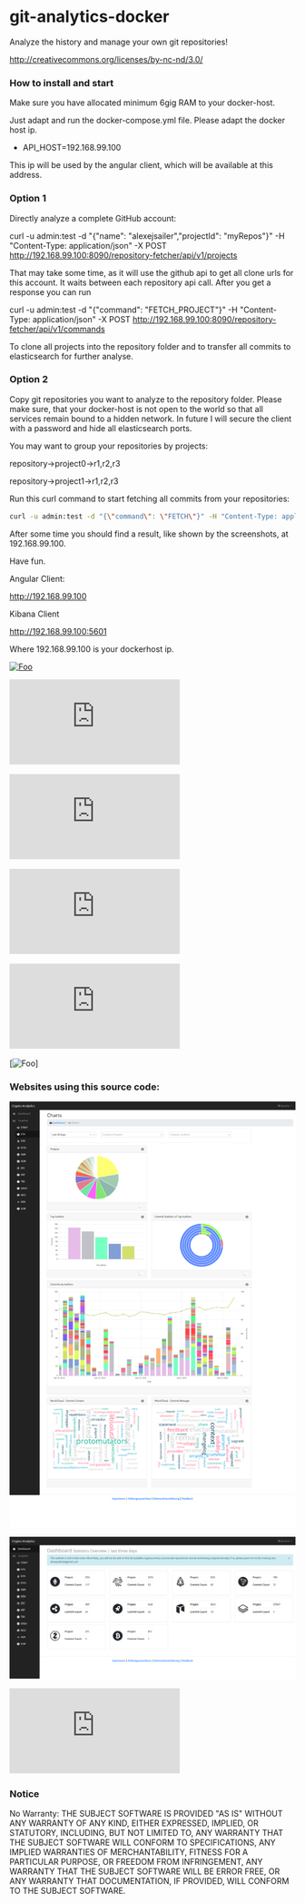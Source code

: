 # git-analytics-docker
Analyze the history and manage your own git repositories!

http://creativecommons.org/licenses/by-nc-nd/3.0/

### How to install and start

Make sure you have allocated minimum 6gig RAM to your docker-host.

Just adapt and run the docker-compose.yml file.
Please adapt the docker host ip.
* API_HOST=192.168.99.100

This ip will be used by the angular client, which will be available at this address.

### Option 1

Directly analyze a complete GitHub account:

curl -u admin:test -d "{\"name\": \"alexejsailer\",\"projectId\": \"myRepos\"}" -H "Content-Type: application/json" -X POST http://192.168.99.100:8090/repository-fetcher/api/v1/projects

That may take some time, as it will use the github api to get all clone urls for this account. It waits between each repository api call.
After you get a response you can run

curl -u admin:test -d "{\"command\": \"FETCH_PROJECT\"}" -H "Content-Type: application/json" -X POST http://192.168.99.100:8090/repository-fetcher/api/v1/commands

To clone all projects into the repository folder and to transfer all commits to elasticsearch for further analyse.

### Option 2

Copy git repositories you want to analyze to the repository folder. Please make sure, that your docker-host is not open to the world so that all services remain bound to a hidden network. In future I will secure the client with a password and hide all elasticsearch ports. 

You may want to group your repositories by projects:

repository->project0->r1,r2,r3

repository->project1->r1,r2,r3

Run this curl command to start fetching all commits from your repositories:

```bash
curl -u admin:test -d "{\"command\": \"FETCH\"}" -H "Content-Type: application/json" -X POST http://192.168.99.100:8090/repository-fetcher/api/v1/commands
```

After some time you should find a result, like shown by the screenshots, at 192.168.99.100.

Have fun.

Angular Client:

http://192.168.99.100

Kibana Client

http://192.168.99.100:5601

Where 192.168.99.100 is your dockerhost ip.

[![Foo](https://www.dualexec.com/wiki/lib/tpl/markgard-gtopia-wiki-c621a539da50/images/88x31.png)](http://creativecommons.org/licenses/by-nc-nd/3.0/de/)


[![Foo](https://www.dualexec.com/page/lib/exe/fetch.php?media=2019-03-24_14_43_47-crypto-analyticsprojects.png)](http://www.dualexec.com/)

[![Foo](https://www.dualexec.com/page/lib/exe/fetch.php?media=2019-03-24_14_37_14-crypto-analytics_author_commits.png)](http://www.dualexec.com/)

[![Foo](https://www.dualexec.com/page/lib/exe/fetch.php?media=2019-03-24_14_46_05-crypto-analytics_top_authosrs.png)](http://www.dualexec.com/)

[![Foo](https://www.dualexec.com/page/lib/exe/fetch.php?media=2019-03-24_15_11_26-crypto-analytics_commit_type.png)](http://www.dualexec.com/)

[![Foo](https://user-images.githubusercontent.com/4124280/72562095-eec97f80-38aa-11ea-8b8e-18310a599842.png)]


### Websites using this source code:

![Alt text](dashboard.png?raw=true "Optional Title")

![Alt text](ethereum.png?raw=true "Optional Title")


[![Foo](https://www.dualexec.com/page/lib/exe/fetch.php?media=zeichnung1.png)](http://www.dualexec.com/)

### Notice 
No Warranty: THE SUBJECT SOFTWARE IS PROVIDED "AS IS" WITHOUT ANY WARRANTY OF ANY KIND, EITHER EXPRESSED, IMPLIED, OR STATUTORY, INCLUDING, BUT NOT LIMITED TO, ANY WARRANTY THAT THE SUBJECT SOFTWARE WILL CONFORM TO SPECIFICATIONS, ANY IMPLIED WARRANTIES OF MERCHANTABILITY, FITNESS FOR A PARTICULAR PURPOSE, OR FREEDOM FROM INFRINGEMENT, ANY WARRANTY THAT THE SUBJECT SOFTWARE WILL BE ERROR FREE, OR ANY WARRANTY THAT DOCUMENTATION, IF PROVIDED, WILL CONFORM TO THE SUBJECT SOFTWARE. 

